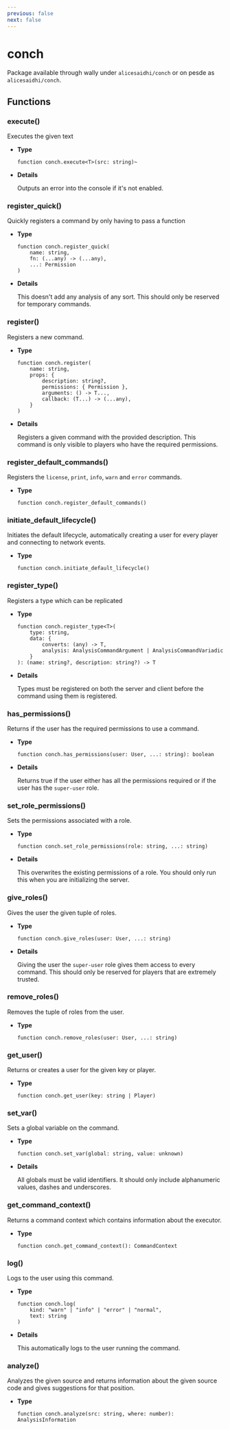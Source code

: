 ```yaml
---
previous: false
next: false
---
```


# conch

Package available through wally under `alicesaidhi/conch` or on pesde as `alicesaidhi/conch`.

## Functions

### execute()

Executes the given text

- **Type**

    ```luau
    function conch.execute<T>(src: string)~
    ```

- **Details**

    Outputs an error into the console if it's not enabled.

### register_quick()

Quickly registers a command by only having to pass a function

- **Type**

    ```luau
    function conch.register_quick(
        name: string,
        fn: (...any) -> (...any),
		...: Permission
    )
    ```

- **Details**

    This doesn't add any analysis of any sort. This should only be reserved for temporary commands.

### register()

Registers a new command.

- **Type**

    ```luau
    function conch.register(
		name: string,
		props: {
			description: string?,
			permissions: { Permission },
			arguments: () -> T...,
			callback: (T...) -> (...any),
		}
	)
    ```

- **Details**

    Registers a given command with the provided description. This command is only visible to players who have the required permissions.

### register_default_commands()

Registers the `license`, `print`, `info`, `warn` and `error` commands.

- **Type**

    ```luau
    function conch.register_default_commands()
    ```

### initiate_default_lifecycle()

Initiates the default lifecycle, automatically creating a user for every player and connecting to network events.

- **Type**

    ```luau
    function conch.initiate_default_lifecycle()
    ```

### register_type()

Registers a type which can be replicated

- **Type**

    ```luau
    function conch.register_type<T>(
		type: string,
		data: {
			converts: (any) -> T,
			analysis: AnalysisCommandArgument | AnalysisCommandVariadic
		}
	): (name: string?, description: string?) -> T
    ```

- **Details**

    Types must be registered on both the server and client before the command using them is registered.

### has_permissions()

Returns if the user has the required permissions to use a command.

- **Type**

	```luau
	function conch.has_permissions(user: User, ...: string): boolean
	```

- **Details**

	Returns true if the user either has all the permissions required or if the user has the `super-user` role.

### set_role_permissions()

Sets the permissions associated with a role.

- **Type**

	```luau
	function conch.set_role_permissions(role: string, ...: string)
	```

- **Details**

	This overwrites the existing permissions of a role. You should only run this when you are initializing the server.

### give_roles()

Gives the user the given tuple of roles.

- **Type**

	```luau
	function conch.give_roles(user: User, ...: string)
	```

- **Details**

	Giving the user the `super-user` role gives them access to every command. This should only be reserved for players that are extremely trusted.

### remove_roles()

Removes the tuple of roles from the user.

- **Type**
	
	```luau
	function conch.remove_roles(user: User, ...: string)
	```

### get_user()

Returns or creates a user for the given key or player.

- **Type**

	```luau
	function conch.get_user(key: string | Player)
	```

### set_var()

Sets a global variable on the command.

- **Type**

	```luau
	function conch.set_var(global: string, value: unknown)
	```

- **Details**

	All globals must be valid identifiers. It should only include alphanumeric values, dashes and underscores.

### get_command_context()

Returns a command context which contains information about the executor.

- **Type**

	```luau
	function conch.get_command_context(): CommandContext
	```

### log()

Logs to the user using this command.

- **Type**

	```luau
	function conch.log(
		kind: "warn" | "info" | "error" | "normal",
		text: string
	)
	```

- **Details**

	This automatically logs to the user running the command.

### analyze()

Analyzes the given source and returns information about the given source code and gives suggestions for that position.

- **Type**

	```luau
	function conch.analyze(src: string, where: number): AnalysisInformation
	```

